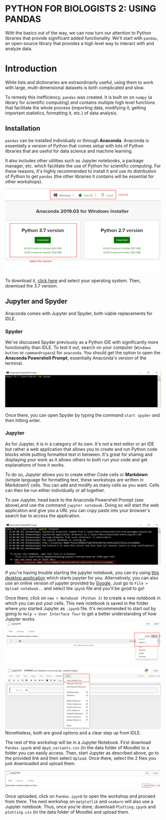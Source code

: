 <style>

div.no-overflow{
    width: 650px;
    margin: auto;
}

div.no-overflow p, div.no-overflow li, div.no-overflow blockquote p{
    font-size: 18px;
    color: #444;
    line-height: 1.6;
    font-family: "Times New Roman", serif;
    padding: 6px 0;
}

div.no-overflow li {
    padding: 2px 0;
}

#region-main a {
    color: #0070a8;
}

blockquote{
    margin-left: 32px;
    border-left-color: #a1cdff;
    padding: 0 16px 8px 16px;
}



div.no-overflow h1, div.no-overflow h2, div.no-overflow h3, div.no-overflow h4, div.no-overflow h5{
    margin-top: 32px;
    font-family: "Times New Roman", serif;
}

</style>

# **PYTHON FOR BIOLOGISTS 2: USING PANDAS**

With the basics out of the way, we can now turn our attention to Python libraries that provide significant added functionality. We'll start with `pandas`, an open-source library that provides a high level way to interact with and analyze data.

# Introduction

While lists and dictionaries are extraordinarily useful, using them to work with large, multi-dimensional datasets is both complicated and slow.

To remedy this inefficiency, `pandas` was created. It is built on on `numpy` (a library for scientific computing) and contains multiple high level functions that facilitate the whole process (importing data, modifying it, getting important statistics, formatting it, etc.) of data analysis.

## Installation

`pandas` can be installed individually or through **Anaconda**. Anaconda is essentially a version of Python that comes setup with lots of Python libraries that are useful for data science and machine learning.

It also includes other utilities such as Jupyter notebooks, a package manager, etc. which facilitate the use of Python for scientific computing. For these reasons, it's highly recommended to install it and use its distribution of Python to get `pandas` (the other libraries it contains will be essential for other workshops).

![](../images/2019-07-09-14-00-36.png)

To download it, [click here](https://www.anaconda.com/distribution/) and select your operating system. Then, download the 3.7 version.


## Jupyter and Spyder

Anaconda comes with Jupyter and Spyder, both viable replacements for IDLE.

### Spyder

We've discussed Spyder previously as a Python IDE with significantly more functionality than IDLE. To test it out, search on your computer (`Windows button` or `command+space`) for `anaconda`. You should get the option to open the **Anaconda Powershell Prompt**, essentially Anaconda's version of the terminal.

![](../images/2019-07-09-14-03-35.png)

Once there, you can open Spyder by typing the command `start spyder` and then hitting enter.

### Jupyter

As for Jupyter, it is in a category of its own. It's not a text editor or an IDE but rather a web application that allows you to create and run Python code blocks while putting formatted text in between. It's great for sharing and displaying your work as it allows others to both run your code and get explanations of how it works.

To do so, Jupyter allows you to create either Code cells or **Markdown** (simple language for formatting text, these workshops are written in Markdown!) cells. You can add and modify as many cells as you want. Cells can then be run either individually or all together.

To use Jupyter, head back to the Anaconda Powershell Prompt (see above),and use the command `jupyter notebook`. Doing so will start the web application and give you a URL you can copy paste into your browser's search bar to access the application.

![](../images/2019-07-09-14-05-48.png)

If you're having trouble starting the jupyter notebook, you can try using [this desktop application](https://nteract.io/desktop) which starts jupyter for you. Alternatively, you can also use an online version of jupyter provided by [Google](https://colab.research.google.com/notebooks/welcome.ipynb). Just go to `File > Upload notebook..` and select the `ipynb` file and you'll be good to go!


Once there, click on `new > Notebook (Python 3)` to create a new notebook in which you can put your cells. This new notebook is saved in the folder where you started Jupyter as `.ipynb` file. It's recommended to start out by going to `Help > User Interface Tour` to get a better understanding of how Jupyter works.
![](../images/2019-07-09-14-10-54.png)


![](../images/2019-07-09-14-11-55.png)
Nonetheless, both are good options and a clear step up from IDLE. 

The rest of this workshop will be in a Jupyter Notebook. First download `Pandas.ipynb` and `dpyd_variants.csv` (in the data folder of Moodle) to a folder you can easily access. Then, start Jupyter as described above, go to the provided link and then select `Upload`. Once there, select the 2 files you just downloaded and upload them. 

![](../images/2019-07-11-16-21-28.png)

Once uploaded, click on `Pandas.ipynb` to open the workshop and proceed from there. The next workshop on `matplotlib` and `seaborn` will also use a Jupyter notebook. Thus, once you're done, download `Plotting.ipynb` and `plotting.csv` (in the data folder of Moodle) and upload them.
